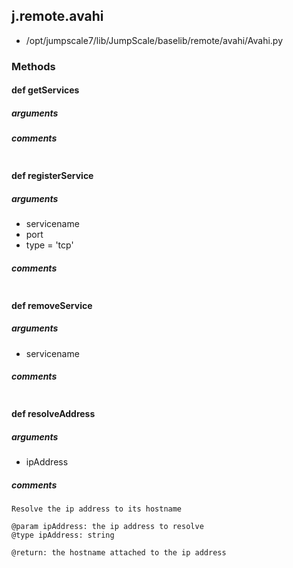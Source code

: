 ## j.remote.avahi

- /opt/jumpscale7/lib/JumpScale/baselib/remote/avahi/Avahi.py

### Methods

#### def getServices 
##### arguments

##### comments

```

```

#### def registerService 
##### arguments

- servicename
- port
- type = 'tcp'

##### comments

```

```

#### def removeService 
##### arguments

- servicename

##### comments

```

```

#### def resolveAddress 
##### arguments

- ipAddress

##### comments

```
Resolve the ip address to its hostname

@param ipAddress: the ip address to resolve
@type ipAddress: string

@return: the hostname attached to the ip address

```

